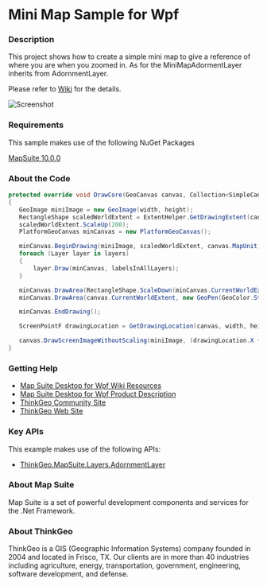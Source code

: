 # Mini Map Sample for Wpf

### Description

This project shows how to create a simple mini map to give a reference of where you are when you zoomed in. As for the MiniMapAdormentLayer inherits from AdornmentLayer.

Please refer to [Wiki](http://wiki.thinkgeo.com/wiki/map_suite_desktop_for_wpf) for the details.

![Screenshot](https://github.com/ThinkGeo/MiniMapSample-ForWpf/blob/master/Screenshot.png)

### Requirements
This sample makes use of the following NuGet Packages

[MapSuite 10.0.0](https://www.nuget.org/packages?q=ThinkGeo)

### About the Code
```csharp
protected override void DrawCore(GeoCanvas canvas, Collection<SimpleCandidate> labelsInAllLayers)
{
   GeoImage miniImage = new GeoImage(width, height);
   RectangleShape scaledWorldExtent = ExtentHelper.GetDrawingExtent(canvas.CurrentWorldExtent, width, height);
   scaledWorldExtent.ScaleUp(200);
   PlatformGeoCanvas minCanvas = new PlatformGeoCanvas();

   minCanvas.BeginDrawing(miniImage, scaledWorldExtent, canvas.MapUnit);
   foreach (Layer layer in layers)
   {
       layer.Draw(minCanvas, labelsInAllLayers);
   }

   minCanvas.DrawArea(RectangleShape.ScaleDown(minCanvas.CurrentWorldExtent, 1), new GeoPen(GeoColor.StandardColors.Gray, 2), DrawingLevel.LevelOne);
   minCanvas.DrawArea(canvas.CurrentWorldExtent, new GeoPen(GeoColor.StandardColors.Black, 2), DrawingLevel.LevelOne);

   minCanvas.EndDrawing();

   ScreenPointF drawingLocation = GetDrawingLocation(canvas, width, height);

   canvas.DrawScreenImageWithoutScaling(miniImage, (drawingLocation.X + width / 2) + 10, (drawingLocation.Y + height / 2) - 10, DrawingLevel.LevelOne, 0, 0, 0);
}
```

### Getting Help

- [Map Suite Desktop for Wpf Wiki Resources](http://wiki.thinkgeo.com/wiki/map_suite_desktop_for_wpf)
- [Map Suite Desktop for Wpf Product Description](https://thinkgeo.com/ui-controls#desktop-platforms)
- [ThinkGeo Community Site](http://community.thinkgeo.com/)
- [ThinkGeo Web Site](http://www.thinkgeo.com)

### Key APIs
This example makes use of the following APIs:

- [ThinkGeo.MapSuite.Layers.AdornmentLayer](http://wiki.thinkgeo.com/wiki/api/ThinkGeo.MapSuite.Layers.AdornmentLayer)

### About Map Suite
Map Suite is a set of powerful development components and services for the .Net Framework.

### About ThinkGeo
ThinkGeo is a GIS (Geographic Information Systems) company founded in 2004 and located in Frisco, TX. Our clients are in more than 40 industries including agriculture, energy, transportation, government, engineering, software development, and defense.
